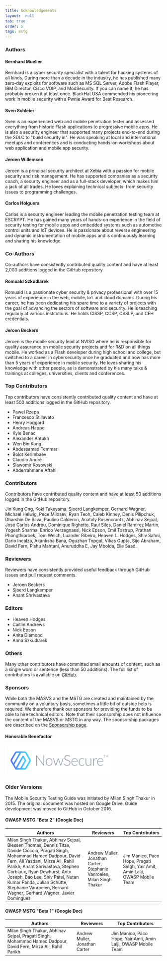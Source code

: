```yaml
---
title: Acknowledgements
layout:  null
tab: true
order: 5
tags: mstg
---
```


### Authors

#### Bernhard Mueller

Bernhard is a cyber security specialist with a talent for hacking systems of all kinds. During more than a decade in the industry, he has published many zero-day exploits for software such as MS SQL Server, Adobe Flash Player, IBM Director, Cisco VOIP, and ModSecurity. If you can name it, he has probably broken it at least once. BlackHat USA commended his pioneering work in mobile security with a Pwnie Award for Best Research.

#### Sven Schleier

Sven is an experienced web and mobile penetration tester and assessed everything from historic Flash applications to progressive mobile apps. He is also a security engineer that supported many projects end-to-end during the SDLC to "build security in". He was speaking at local and international meetups and conferences and is conducting hands-on workshops about web application and mobile app security.

#### Jeroen Willemsen

Jeroen is a principal security architect at Xebia with a passion for mobile security and risk management. He has supported companies as a security coach, a security engineer and as a full-stack developer, which makes him a jack of all trades. He loves explaining technical subjects: from security issues to programming challenges.

#### Carlos Holguera

Carlos is a security engineer leading the mobile penetration testing team at ESCRYPT. He has gained many years of hands-on experience in the field of security testing for mobile apps and embedded systems such as automotive control units and IoT devices. He is passionate about reverse engineering and dynamic instrumentation of mobile apps and is continuously learning and sharing his knowledge.

### Co-Authors

Co-authors have consistently contributed quality content and have at least 2,000 additions logged in the GitHub repository.

#### Romuald Szkudlarek

Romuald is a passionate cyber security & privacy professional with over 15 years of experience in the web, mobile, IoT and cloud domains. During his career, he has been dedicating his spare time to a variety of projects with the goal of advancing the sectors of software and security. He is teaching regularly at various institutions. He holds CISSP, CCSP, CSSLP, and CEH credentials.

#### Jeroen Beckers

Jeroen is the mobile security lead at NVISO where he is responsible for quality assurance on mobile security projects and for R&D on all things mobile. He worked as a Flash developer during high school and college, but switched to a career in cybersecurity once he graduated and now has more than 5 years of experience in mobile security. He loves sharing his knowledge with other people, as is demonstrated by his many talks & trainings at colleges, universities, clients and conferences.

### Top Contributors

Top contributors have consistently contributed quality content and have at least 500 additions logged in the GitHub repository.

- Pawel Rzepa
- Francesco Stillavato
- Henry Hoggard
- Andreas Happe
- Kyle Benac
- Alexander Antukh
- Wen Bin Kong
- Abdessamad Temmar
- Bolot Kerimbaev
- Cláudio André
- Slawomir Kosowski
- Abderrahmane Aftahi

### Contributors

Contributors have contributed quality content and have at least 50 additions logged in the GitHub repository.

Jin Kung Ong, Koki Takeyama, Sjoerd Langkemper, Gerhard Wagner, Michael Helwig, Pece Milosev, Ryan Teoh, Caleb Kinney, Denis Pilipchuk, Dharshin De Silva, Paulino Calderon, Anatoly Rosencrantz, Abhinav Sejpal, José Carlos Andreu, Dominique Righetto, Raul Siles, Daniel Ramirez Martin, Yogesh Sharma, Enrico Verzegnassi, Nick Epson, Emil Tostrup, Prathan Phongthiproek, Tom Welch, Luander Ribeiro, Heaven L. Hodges, Shiv Sahni, Dario Incalza, Akanksha Bana, Oguzhan Topgul, Vikas Gupta, Sijo Abraham, David Fern, Pishu Mahtani, Anuruddha E, Jay Mbolda, Elie Saad.

### Reviewers

Reviewers have consistently provided useful feedback through GitHub issues and pull request comments.

- Jeroen Beckers
- Sjoerd Langkemper
- Anant Shrivastava

### Editors

- Heaven Hodges
- Caitlin Andrews
- Nick Epson
- Anita Diamond
- Anna Szkudlarek

### Others

Many other contributors have committed small amounts of content, such as a single word or sentence (less than 50 additions). The full list of contributors is available on [GitHub](https://github.com/OWASP/owasp-mstg/graphs/contributors "Contributors").

### Sponsors

While both the MASVS and the MSTG are created and maintained by the community on a voluntary basis, sometimes a little bit of outside help is required. We therefore thank our sponsors for providing the funds to be able to hire technical editors. Note that their sponsorship does not influence the content of the MASVS or MSTG in any way. The sponsorship packages are described on the [Sponsorship page](#tab_sponshorship.md "OWASP Mobile Security Testing Guide Sponsorship Packages").

#### Honorable Benefactor

[![NowSecure](assets/images/nowsecure_logo.png)](https://www.nowsecure.com/ "NowSecure")

### Older Versions

The Mobile Security Testing Guide was initiated by Milan Singh Thakur in 2015. The original document was hosted on Google Drive. Guide development was moved to GitHub in October 2016.

#### OWASP MSTG "Beta 2" (Google Doc)

| Authors | Reviewers | Top Contributors |
| --- | --- | --- |
| Milan Singh Thakur, Abhinav Sejpal, Blessen Thomas, Dennis Titze, Davide Cioccia, Pragati Singh, Mohammad Hamed Dadpour, David Fern, Ali Yazdani, Mirza Ali, Rahil Parikh, Anant Shrivastava, Stephen Corbiaux, Ryan Dewhurst, Anto Joseph, Bao Lee, Shiv Patel, Nutan Kumar Panda, Julian Schütte, Stephanie Vanroelen, Bernard Wagner, Gerhard Wagner, Javier Dominguez | Andrew Muller, Jonathan Carter, Stephanie Vanroelen, Milan Singh Thakur  | Jim Manico, Paco Hope, Pragati Singh, Yair Amit, Amin Lalji, OWASP Mobile Team|

#### OWASP MSTG "Beta 1" (Google Doc)

| Authors | Reviewers | Top Contributors |
| --- | --- | --- |
| Milan Singh Thakur, Abhinav Sejpal, Pragati Singh, Mohammad Hamed Dadpour, David Fern, Mirza Ali, Rahil Parikh | Andrew Muller, Jonathan Carter | Jim Manico, Paco Hope, Yair Amit, Amin Lalji, OWASP Mobile Team  |
